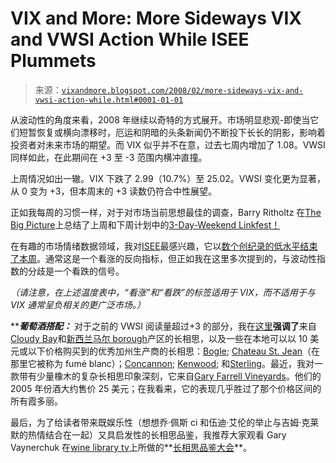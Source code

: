 <!--yml

类别：未分类

日期：2024-05-18 18:43:29

-->

# VIX and More: More Sideways VIX and VWSI Action While ISEE Plummets

> 来源：[`vixandmore.blogspot.com/2008/02/more-sideways-vix-and-vwsi-action-while.html#0001-01-01`](http://vixandmore.blogspot.com/2008/02/more-sideways-vix-and-vwsi-action-while.html#0001-01-01)

从波动性的角度来看，2008 年继续以奇特的方式展开。市场明显悲观-即使当它们短暂恢复或横向漂移时，厄运和阴暗的头条新闻仍不断投下长长的阴影，影响着投资者对未来市场的期望。而 VIX 似乎并不在意，过去七周内增加了 1.08。VWSI 同样如此，在此期间在 +3 至 -3 范围内横冲直撞。

上周情况如出一辙。VIX 下跌了 2.99（10.7%）至 25.02。VWSI 变化更为显著，从 0 变为 +3，但本周末的 +3 读数仍符合中性展望。

正如我每周的习惯一样，对于对市场当前思想最佳的调查，Barry Ritholtz 在[The Big Picture](http://bigpicture.typepad.com/)上总结了上周和下周计划中的[3-Day-Weekend Linkfest！](http://bigpicture.typepad.com/comments/2008/02/mid-february-li.html)

在有趣的市场情绪数据领域，我对[ISEE](http://vixandmore.blogspot.com/search/label/ISEE)最感兴趣，它以[数个创纪录的低水平结束了本周](http://vixandmore.blogspot.com/2008/02/more-record-lows-in-isee.html)。通常这是一个看涨的反向指标，但正如我在这里多次提到的，与波动性指数的分歧是一个看跌的信号。

*（请注意，在上述温度表中，“看涨”和“看跌”的标签适用于 VIX，而不适用于与 VIX 通常呈负相关的更广泛市场。）*

*****葡萄酒搭配：*** 对于之前的 VWSI 阅读量超过+3 的部分，我在[这里](http://vixandmore.blogspot.com/2007/04/vwsi-at-3.html)**强调了**来自[Cloudy Bay](http://en.wikipedia.org/wiki/Cloudy_Bay_Vineyards)和[新西兰马尔 borough](http://en.wikipedia.org/wiki/Marlborough%2C_New_Zealand)产区的长相思，以及一些在本地可以以 10 美元或以下价格购买到的优秀加州生产商的长相思：[Bogle](http://www.boglewinery.com/factsht.htm#05Sauvignon); [Chateau St. Jean](http://www.chateaustjean.com/stjean/catalog/view_product.jsp?product_id=1245&cat_id=1001)（在那里它被称为 fumé blanc）；[Concannon](http://www.concannonvineyard.com/ourWines.html); [Kenwood](http://www.kenwoodvineyards.com/); 和[Sterling](http://www.sterlingvineyards.com/en-row/SterlingWines/wines/vintners-collection/VC-SB-03)。最近，我对一款带有少量橡木的复杂长相思印象深刻，它来自[Gary Farrell Vineyards](http://zinandpinot.blogspot.com/2007/09/gary-farrell-vineyards-tasting-review.html)。他们的 2005 年份酒大约售价 25 美元；在我看来，它的表现几乎胜过了那个价格区间的所有霞多丽。

最后，为了给读者带来既娱乐性（想想乔·佩斯 ci 和伍迪·艾伦的举止与吉姆·克莱默的热情结合在一起）又具启发性的长相思品鉴，我推荐大家观看 Gary Vaynerchuk 在[wine library tv](http://tv.winelibrary.com/)上所做的**[长相思品鉴大会](http://tv.winelibrary.com/2007/05/30/the-sauvignon-blanc-taste-off-episode-245/)**。
